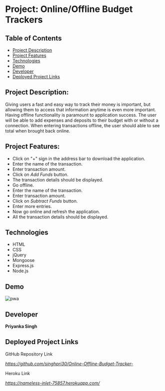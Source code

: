 # Project: Online/Offline Budget Trackers

## Table of Contents
* [Project Description](#project-description)
* [Project Features](#project-features)
* [Technologies](#technologies)
* [Demo](#demo)
* [Developer](#developer)
* [Deployed Project Links](#deployed-project-links)

## Project Description: 
Giving users a fast and easy way to track their money is important, but allowing them to access that information anytime is even more important. Having offline functionality is paramount to application success.
The user will be able to add expenses and deposits to their budget with or without a connection. When entering transactions offline, the user should able to see total when brought back online.


## Project Features:
* Click on "+" sign in the address bar to download the application.
* Enter the name of the transaction.
* Enter transaction amount.
* Click on *Add Funds* button.
* The transaction details should be displayed.
* Go offline.
* Enter the name of the transaction.
* Enter transaction amount.
* Click on *Subtract Funds* button.
* Enter more entries.
* Now go online and refresh the application.
* All the transaction details should be displayed.

## Technologies
* HTML
* CSS
* jQuery
* Mongoose
* Express.js
* Node.js

## Demo
![pwa](https://user-images.githubusercontent.com/60719350/89091920-68264c80-d37b-11ea-901f-37094f58b402.gif)


## Developer

**Priyanka Singh**

## Deployed Project Links

GitHub Repository Link

*https://github.com/singhpri30/Online-Offline-Budget-Tracker-*

Heroku Link

*https://nameless-inlet-75857.herokuapp.com/*




